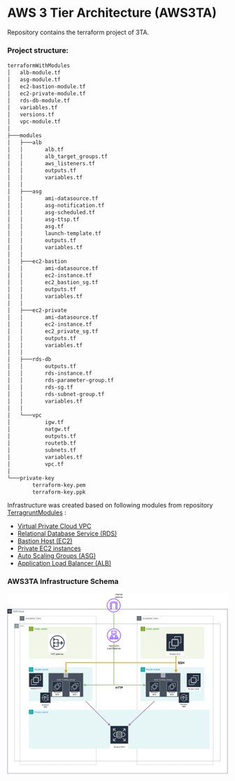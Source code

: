 # AWS 3 Tier Architecture (AWS3TA)
Repository contains the terraform project of 3TA. 

### Project structure:

```
terraformWithModules
│   alb-module.tf
│   asg-module.tf
│   ec2-bastion-module.tf
│   ec2-private-module.tf
│   rds-db-module.tf
│   variables.tf
│   versions.tf
│   vpc-module.tf
│
├───modules
│   ├───alb
│   │       alb.tf
│   │       alb_target_groups.tf
│   │       aws_listeners.tf
│   │       outputs.tf
│   │       variables.tf
│   │
│   ├───asg
│   │       ami-datasource.tf
│   │       asg-notification.tf
│   │       asg-scheduled.tf
│   │       asg-ttsp.tf
│   │       asg.tf
│   │       launch-template.tf
│   │       outputs.tf
│   │       variables.tf
│   │
│   ├───ec2-bastion
│   │       ami-datasource.tf
│   │       ec2-instance.tf
│   │       ec2_bastion_sg.tf
│   │       outputs.tf
│   │       variables.tf
│   │
│   ├───ec2-private
│   │       ami-datasource.tf
│   │       ec2-instance.tf
│   │       ec2_private_sg.tf
│   │       outputs.tf
│   │       variables.tf
│   │
│   ├───rds-db
│   │       outputs.tf
│   │       rds-instance.tf
│   │       rds-parameter-group.tf
│   │       rds-sg.tf
│   │       rds-subnet-group.tf
│   │       variables.tf
│   │
│   └───vpc
│           igw.tf
│           natgw.tf
│           outputs.tf
│           routetb.tf
│           subnets.tf
│           variables.tf
│           vpc.tf
│
└───private-key
        terraform-key.pem
        terraform-key.ppk
```


Infrastructure was created based on following modules from repository [TerragruntModules](https://github.com/Tomczi18/terragruntModules) :
* [Virtual Private Cloud VPC](https://github.com/Tomczi18/terragruntModules/tree/main/vpc)
* [Relational Database Service (RDS)](https://github.com/Tomczi18/terragruntModules/tree/main/rds-db)
* [Bastion Host (EC2)](https://github.com/Tomczi18/terragruntModules/tree/main/ec2-bastion)
* [Private EC2 instances](https://github.com/Tomczi18/terragruntModules/tree/main/ec2-private)
* [Auto Scaling Groups (ASG)](https://github.com/Tomczi18/terragruntModules/tree/main/asg)
* [Application Load Balancer (ALB)](https://github.com/Tomczi18/terragruntModules/tree/main/alb)

### AWS3TA Infrastructure Schema

![Image1](aws_whole.png)
